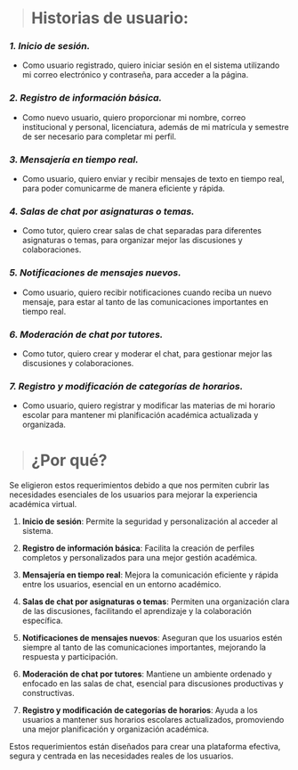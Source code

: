 > # Historias de usuario:

### *1. Inicio de sesión.*
 - Como usuario registrado, quiero iniciar sesión en el sistema
   utilizando mi correo electrónico y contraseña, para acceder a la
   página.

### *2. Registro de información básica.*
 - Como nuevo usuario, quiero proporcionar mi nombre, correo
   institucional y personal, licenciatura, además de mi matrícula y
   semestre de ser necesario para completar mi perfil.

### *3. Mensajería en tiempo real.*
 - Como usuario, quiero enviar y recibir mensajes de texto en tiempo
   real, para poder comunicarme de manera eficiente y rápida.

### *4. Salas de chat por asignaturas o temas.*
 - Como tutor, quiero crear salas de chat separadas para diferentes
   asignaturas o temas, para organizar mejor las discusiones y
   colaboraciones.

### *5. Notificaciones de mensajes nuevos.*
 - Como usuario, quiero recibir notificaciones cuando reciba un nuevo
   mensaje, para estar al tanto de las comunicaciones importantes en
   tiempo real.

### *6. Moderación de chat por tutores.*
 - Como tutor, quiero crear y moderar el chat, para gestionar mejor las discusiones y
   colaboraciones.

### *7. Registro y modificación de categorías de horarios.*
 * Como usuario, quiero registrar y modificar las materias de mi horario
   escolar para mantener mi planificación académica actualizada y
   organizada.

> # ¿Por qué?
Se eligieron estos requerimientos debido a que nos permiten cubrir las necesidades esenciales de los usuarios para mejorar la experiencia académica virtual.

1.  **Inicio de sesión**: Permite la seguridad y personalización al acceder al sistema.
    
2.  **Registro de información básica**: Facilita la creación de perfiles completos y personalizados para una mejor gestión académica.
    
3.  **Mensajería en tiempo real**: Mejora la comunicación eficiente y rápida entre los usuarios, esencial en un entorno académico.
    
4.  **Salas de chat por asignaturas o temas**: Permiten una organización clara de las discusiones, facilitando el aprendizaje y la colaboración específica.
    
5.  **Notificaciones de mensajes nuevos**: Aseguran que los usuarios estén siempre al tanto de las comunicaciones importantes, mejorando la respuesta y participación.
    
6.  **Moderación de chat por tutores**: Mantiene un ambiente ordenado y enfocado en las salas de chat, esencial para discusiones productivas y constructivas.
    
7.  **Registro y modificación de categorías de horarios**: Ayuda a los usuarios a mantener sus horarios escolares actualizados, promoviendo una mejor planificación y organización académica.
    

Estos requerimientos están diseñados para crear una plataforma efectiva, segura y centrada en las necesidades reales de los usuarios.
